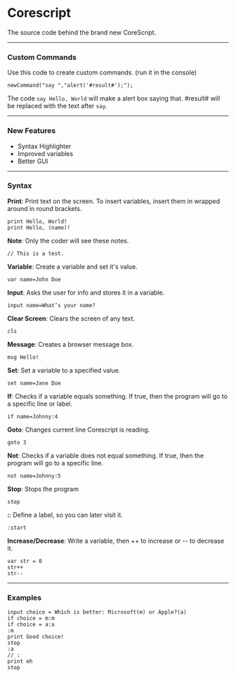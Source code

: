# Corescript
The source code behind the brand new CoreScript. 

---
### Custom Commands
Use this code to create custom commands. (run it in the console)

    newCommand("say ","alert('#result#');");

The code `say Hello, World` will make a alert box saying that.
\#result# will be replaced with the text after `say`.

---
### New Features
- Syntax Highlighter
- Improved variables
- Better GUI

---
### Syntax
**Print**: Print text on the screen. To insert variables, insert them in wrapped around in round brackets.

  

    print Hello, World!
    print Hello, (name)!

**Note**: Only the coder will see these notes.

   

    // This is a test.

**Variable**: Create a variable and set it's value.

  

    var name=John Doe

**Input**: Asks the user for info and stores it in a variable.

  

    input name=What’s your name?

**Clear Screen**: Clears the screen of any text.

  

    cls

**Message**: Creates a browser message box.

  

    msg Hello!

**Set**: Set a variable to a specified value.

  

    set name=Jane Doe

**If**: Checks if a variable equals something. If true, then the program will go to a specific line or label.

  

    if name=Johnny:4

**Goto**: Changes current line Corescript is reading.

  

    goto 3

**Not**: Checks if a variable does not equal something. If true, then the program will go to a specific line.

  

    not name=Johnny:5

**Stop**: Stops the program

  

    stop
    
**:**: Define a label, so you can later visit it.

  

    :start
    
**Increase/Decrease**: Write a variable, then ++ to increase or -- to decrease it.

  

    var str = 0
    str++
    str--
    
---
### Examples

    input choice = Which is better: Microsoft(m) or Apple?(a) 
    if choice = m:m
    if choice = a:a
    :m
    print Good choice!
    stop
    :a
    // :
    print eh
    stop


